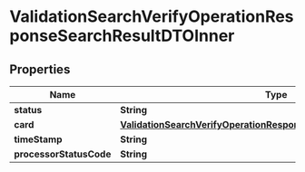 

# ValidationSearchVerifyOperationResponseSearchResultDTOInner


## Properties

| Name | Type | Description | Notes |
|------------ | ------------- | ------------- | -------------|
|**status** | **String** |  |  [optional] |
|**card** | [**ValidationSearchVerifyOperationResponseSearchResultDTOInnerCard**](ValidationSearchVerifyOperationResponseSearchResultDTOInnerCard.md) |  |  [optional] |
|**timeStamp** | **String** |  |  [optional] |
|**processorStatusCode** | **String** |  |  [optional] |



